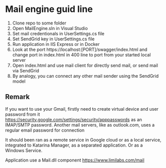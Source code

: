 # Mail engine guid line
1. Clone repo to some folder
2. Open MailEngine.sln in Visual Studio
3. Set mail credentionals in UserSettings.cs file
4. Set SendGrid key in UserSettings.cs file
5. Run application in IIS Express or in Docker
6. Look at the port https://localhost:[PORT]/swagger/index.html and change port in index.html in 400 line to port from your started local server
8. Open index.html and use mail client for directly send mail, or send mail via SendGrid
9. By analogy, you can connect any other mail sender using the SendGrid model

## Remark
If you want to use your Gmail, firstly need to create virtual device and user password from it https://security.google.com/settings/security/apppasswords as an IMAP/SMTP password.
Another mail servers, like as outlook.com, uses a regular email password for connection

It should been ran as a remote service in Google cloud or as a local service, integrated to Katarina Manager, as a separated application. Or as a Windows Service.

Application use a Mail.dll component https://www.limilabs.com/mail

